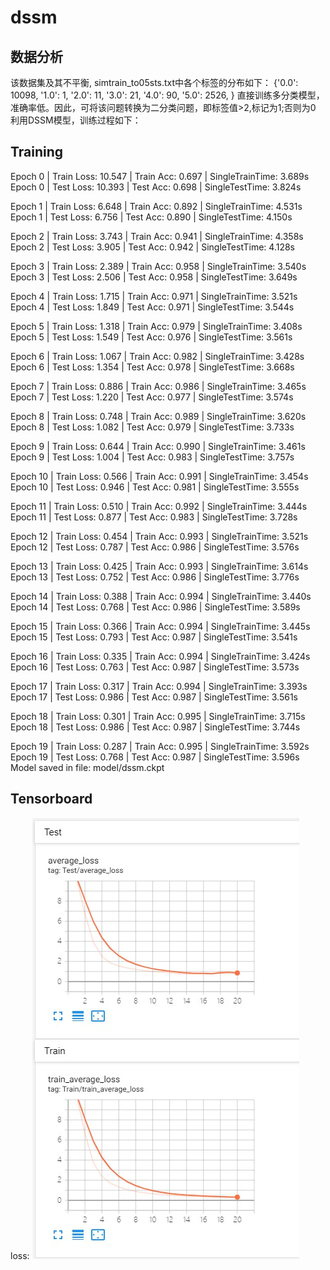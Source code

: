# dssm
## 数据分析
该数据集及其不平衡, simtrain_to05sts.txt中各个标签的分布如下：
{'0.0': 10098, '1.0': 1, '2.0': 11, '3.0': 21, '4.0': 90, '5.0': 2526, }
直接训练多分类模型，准确率低。因此，可将该问题转换为二分类问题，即标签值>2,标记为1;否则为0
利用DSSM模型，训练过程如下：
## Training
Epoch 0 | Train Loss: 10.547 | Train Acc: 0.697 | SingleTrainTime: 3.689s
Epoch 0 | Test  Loss: 10.393 | Test  Acc: 0.698 | SingleTestTime: 3.824s

Epoch 1 | Train Loss: 6.648 | Train Acc: 0.892 | SingleTrainTime: 4.531s
Epoch 1 | Test  Loss: 6.756 | Test  Acc: 0.890 | SingleTestTime: 4.150s

Epoch 2 | Train Loss: 3.743 | Train Acc: 0.941 | SingleTrainTime: 4.358s
Epoch 2 | Test  Loss: 3.905 | Test  Acc: 0.942 | SingleTestTime: 4.128s

Epoch 3 | Train Loss: 2.389 | Train Acc: 0.958 | SingleTrainTime: 3.540s
Epoch 3 | Test  Loss: 2.506 | Test  Acc: 0.958 | SingleTestTime: 3.649s

Epoch 4 | Train Loss: 1.715 | Train Acc: 0.971 | SingleTrainTime: 3.521s
Epoch 4 | Test  Loss: 1.849 | Test  Acc: 0.971 | SingleTestTime: 3.544s

Epoch 5 | Train Loss: 1.318 | Train Acc: 0.979 | SingleTrainTime: 3.408s
Epoch 5 | Test  Loss: 1.549 | Test  Acc: 0.976 | SingleTestTime: 3.561s

Epoch 6 | Train Loss: 1.067 | Train Acc: 0.982 | SingleTrainTime: 3.428s
Epoch 6 | Test  Loss: 1.354 | Test  Acc: 0.978 | SingleTestTime: 3.668s

Epoch 7 | Train Loss: 0.886 | Train Acc: 0.986 | SingleTrainTime: 3.465s
Epoch 7 | Test  Loss: 1.220 | Test  Acc: 0.977 | SingleTestTime: 3.574s

Epoch 8 | Train Loss: 0.748 | Train Acc: 0.989 | SingleTrainTime: 3.620s
Epoch 8 | Test  Loss: 1.082 | Test  Acc: 0.979 | SingleTestTime: 3.733s

Epoch 9 | Train Loss: 0.644 | Train Acc: 0.990 | SingleTrainTime: 3.461s
Epoch 9 | Test  Loss: 1.004 | Test  Acc: 0.983 | SingleTestTime: 3.757s

Epoch 10 | Train Loss: 0.566 | Train Acc: 0.991 | SingleTrainTime: 3.454s
Epoch 10 | Test  Loss: 0.946 | Test  Acc: 0.981 | SingleTestTime: 3.555s

Epoch 11 | Train Loss: 0.510 | Train Acc: 0.992 | SingleTrainTime: 3.444s
Epoch 11 | Test  Loss: 0.877 | Test  Acc: 0.983 | SingleTestTime: 3.728s

Epoch 12 | Train Loss: 0.454 | Train Acc: 0.993 | SingleTrainTime: 3.521s
Epoch 12 | Test  Loss: 0.787 | Test  Acc: 0.986 | SingleTestTime: 3.576s

Epoch 13 | Train Loss: 0.425 | Train Acc: 0.993 | SingleTrainTime: 3.614s
Epoch 13 | Test  Loss: 0.752 | Test  Acc: 0.986 | SingleTestTime: 3.776s

Epoch 14 | Train Loss: 0.388 | Train Acc: 0.994 | SingleTrainTime: 3.440s
Epoch 14 | Test  Loss: 0.768 | Test  Acc: 0.986 | SingleTestTime: 3.589s

Epoch 15 | Train Loss: 0.366 | Train Acc: 0.994 | SingleTrainTime: 3.445s
Epoch 15 | Test  Loss: 0.793 | Test  Acc: 0.987 | SingleTestTime: 3.541s

Epoch 16 | Train Loss: 0.335 | Train Acc: 0.994 | SingleTrainTime: 3.424s
Epoch 16 | Test  Loss: 0.763 | Test  Acc: 0.987 | SingleTestTime: 3.573s

Epoch 17 | Train Loss: 0.317 | Train Acc: 0.994 | SingleTrainTime: 3.393s
Epoch 17 | Test  Loss: 0.986 | Test  Acc: 0.987 | SingleTestTime: 3.561s

Epoch 18 | Train Loss: 0.301 | Train Acc: 0.995 | SingleTrainTime: 3.715s
Epoch 18 | Test  Loss: 0.986 | Test  Acc: 0.987 | SingleTestTime: 3.744s

Epoch 19 | Train Loss: 0.287 | Train Acc: 0.995 | SingleTrainTime: 3.592s
Epoch 19 | Test  Loss: 0.768 | Test  Acc: 0.987 | SingleTestTime: 3.596s
Model saved in file:  model/dssm.ckpt
## Tensorboard
loss:
![Image text](https://raw.githubusercontent.com/NiBin90/dssm/master/asserts/loss.jpg)
